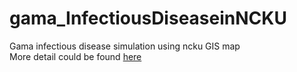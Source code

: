 # gama_InfectiousDiseaseinNCKU
Gama infectious disease simulation using ncku GIS map  
More detail could be found [here](https://hackmd.io/@xuan85426/ryX4lngIL)  

